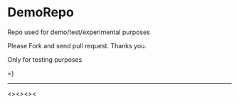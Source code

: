 # DemoRepo
Repo used for demo/test/experimental purposes

Please Fork and send pull request. Thanks you.

Only for testing purposes

=)

****

<><><><

